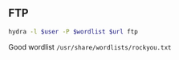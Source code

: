 ## FTP
```bash
hydra -l $user -P $wordlist $url ftp
```

Good wordlist `/usr/share/wordlists/rockyou.txt`